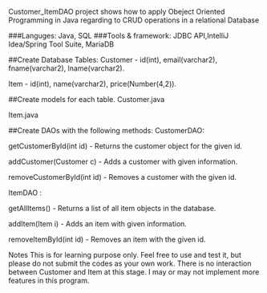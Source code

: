 Customer_ItemDAO project shows  how to apply Obeject Oriented Programming in Java regarding to CRUD operations in a relational Database

###Languges: Java, SQL
###Tools & framework:
JDBC API,IntelliJ Idea/Spring Tool Suite, MariaDB

##Create Database Tables:
Customer - id(int), email(varchar2), fname(varchar2), lname(varchar2).

Item - id(int), name(varchar2), price(Number(4,2)).

##Create models for each table.
Customer.java

Item.java

##Create DAOs with the following methods:
CustomerDAO:

getCustomerById(int id) - Returns the customer object for the given id.

addCustomer(Customer c) - Adds a customer with given information.

removeCustomerById(int id) - Removes a customer with the given id.

ItemDAO :

getAllItems() - Returns a list of all item objects in the database.

addItem(Item i) - Adds an item with given information.

removeItemById(int id) - Removes an item with the given id.

Notes
This is for learning purpose only. Feel free to use and test it, but please do not submit the codes as your own work.
There is no interaction between Customer and Item at this stage. I may or may not implement more features in this program.
